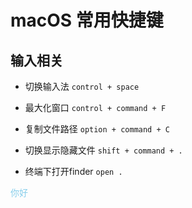 # macOS 常用快捷键

## 输入相关

- 切换输入法
`control + space`

* 最大化窗口
`control + command + F`

* 复制文件路径
`option + command + C`

* 切换显示隐藏文件
`shift + command + .`

* 终端下打开finder
`open .`

<font color="skyblue">你好</font>
